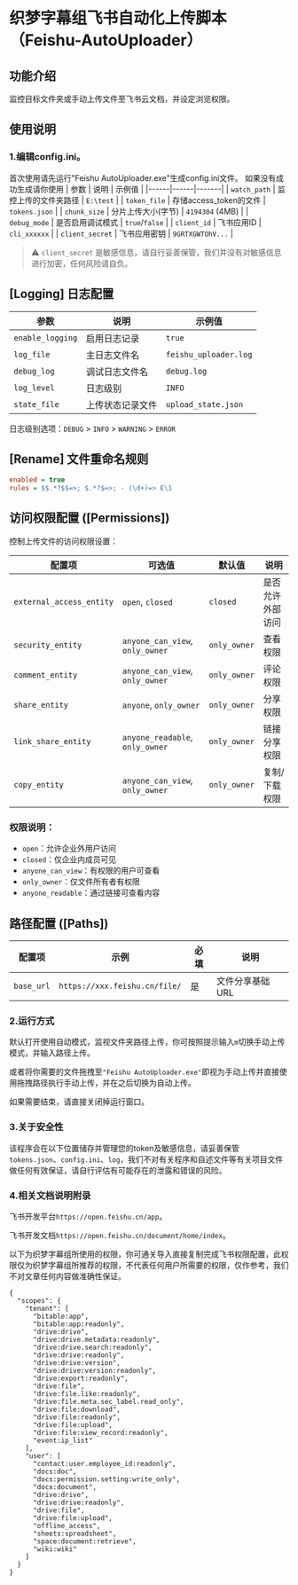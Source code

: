 # 织梦字幕组飞书自动化上传脚本（Feishu-AutoUploader）

 ## 功能介绍
 监控目标文件夹或手动上传文件至飞书云文档，并设定浏览权限。
 
## 使用说明
### 1.编辑config.ini。
 首次使用请先运行"Feishu AutoUploader.exe"生成config.ini文件。
 如果没有成功生成请你使用
| 参数 | 说明 | 示例值 |
|------|------|-------|
| `watch_path` | 监控上传的文件夹路径 | `E:\test` |
| `token_file` | 存储access_token的文件 | `tokens.json` |
| `chunk_size` | 分片上传大小(字节) | `4194304` (4MB) |
| `debug_mode` | 是否启用调试模式 | `true`/`false` |
| `client_id` | 飞书应用ID | `cli_xxxxxx` |
| `client_secret` | 飞书应用密钥 | `9GRTXGWTOhV...` |

> ⚠️ `client_secret` 是敏感信息，请自行妥善保管，我们并没有对敏感信息进行加密，任何风险请自负。

## [Logging] 日志配置

| 参数 | 说明 | 示例值 |
|------|------|-------|
| `enable_logging` | 启用日志记录 | `true` |
| `log_file` | 主日志文件名 | `feishu_uploader.log` |
| `debug_log` | 调试日志文件名 | `debug.log` |
| `log_level` | 日志级别 | `INFO` |
| `state_file` | 上传状态记录文件 | `upload_state.json` |

日志级别选项：`DEBUG` > `INFO` > `WARNING` > `ERROR`

## [Rename] 文件重命名规则

```ini
enabled = true
rules = $$.*?$$=>; $.*?$=>; - (\d+)=> E\1
```

## 访问权限配置 ([Permissions])

控制上传文件的访问权限设置：

| 配置项 | 可选值 | 默认值 | 说明 |
|--------|--------|--------|------|
| `external_access_entity` | `open`, `closed` | `closed` | 是否允许外部访问 |
| `security_entity` | `anyone_can_view`, `only_owner` | `only_owner` | 查看权限 |
| `comment_entity` | `anyone_can_view`, `only_owner` | `only_owner` | 评论权限 |
| `share_entity` | `anyone`, `only_owner` | `only_owner` | 分享权限 |
| `link_share_entity` | `anyone_readable`, `only_owner` | `only_owner` | 链接分享权限 |
| `copy_entity` | `anyone_can_view`, `only_owner` | `only_owner` | 复制/下载权限 |

### 权限说明：
- `open`：允许企业外用户访问
- `closed`：仅企业内成员可见
- `anyone_can_view`：有权限的用户可查看
- `only_owner`：仅文件所有者有权限
- `anyone_readable`：通过链接可查看内容

## 路径配置 ([Paths])

| 配置项 | 示例 | 必填 | 说明 |
|--------|------|------|------|
| `base_url` | `https://xxx.feishu.cn/file/` | 是 | 文件分享基础URL |


### 2.运行方式

 默认打开使用自动模式，监视文件夹路径上传，你可按照提示输入```m```切换手动上传模式，并输入路径上传。

 或者将你需要的文件拖拽至```"Feishu AutoUploader.exe"```即视为手动上传并直接使用拖拽路径执行手动上传，并在之后切换为自动上传。

 如果需要结束，请直接关闭掉运行窗口。

### 3.关于安全性
该程序会在以下位置储存并管理您的token及敏感信息，请妥善保管```tokens.json```、```config.ini```、```log```，我们不对有关程序和自述文件等有关项目文件做任何有效保证，请自行评估有可能存在的泄露和错误的风险。

### 4.相关文档说明附录
飞书开发平台```https://open.feishu.cn/app```。

飞书开发文档```https://open.feishu.cn/document/home/index```。

以下为织梦字幕组所使用的权限，你可通关导入直接复制完成飞书权限配置，此权限仅为织梦字幕组所推荐的权限，不代表任何用户所需要的权限，仅作参考，我们不对文章任何内容做准确性保证。
```
{
  "scopes": {
    "tenant": [
      "bitable:app",
      "bitable:app:readonly",
      "drive:drive",
      "drive:drive.metadata:readonly",
      "drive:drive.search:readonly",
      "drive:drive:readonly",
      "drive:drive:version",
      "drive:drive:version:readonly",
      "drive:export:readonly",
      "drive:file",
      "drive:file.like:readonly",
      "drive:file.meta.sec_label.read_only",
      "drive:file:download",
      "drive:file:readonly",
      "drive:file:upload",
      "drive:file:view_record:readonly",
      "event:ip_list"
    ],
    "user": [
      "contact:user.employee_id:readonly",
      "docs:doc",
      "docs:permission.setting:write_only",
      "docx:document",
      "drive:drive",
      "drive:drive:readonly",
      "drive:file",
      "drive:file:upload",
      "offline_access",
      "sheets:spreadsheet",
      "space:document:retrieve",
      "wiki:wiki"
    ]
  }
}
```
